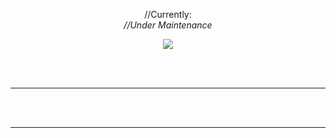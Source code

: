 <p align=center>
  //Currently:
  <br>
  <!--<i>//My Repositories = My Learning Stuff</i>-->
  <i>//Under Maintenance</i>
</p>

<p align=center>
  <img align=center src="https://user-images.githubusercontent.com/95928931/154857492-e33082ca-2db1-44c9-a8f2-e9ef193e15aa.png">
</p>
<br>
<br>
<hr>
<br>
<!--
<div align="center">
  <a href="https://github.com/JacobRose43?tab=repositories"><img height="160px" src="https://github-readme-streak-stats.herokuapp.com?user=JacobRose43&theme=nord&hide_border=true&date_format=j%20M%5B%20Y%5D"></a>     <a href="https://github.com/JacobRose43?tab=repositories"><img  height="160px"src="https://github-readme-stats.vercel.app/api/top-langs/?username=JacobRose43&layout=compact&theme=nord&hide_border=true"></a>
</div>
-->
<br>
<hr>
<p></p>
<br>
<!--
<div align="center">
  
  
  <a href="https://github.com/JacobRose43?tab=repositories">![Contribution](https://activity-graph.herokuapp.com/graph?username=JacobRose43&theme=nord&hide_border=true&area=true)
  </a>
    
</div>
-->
